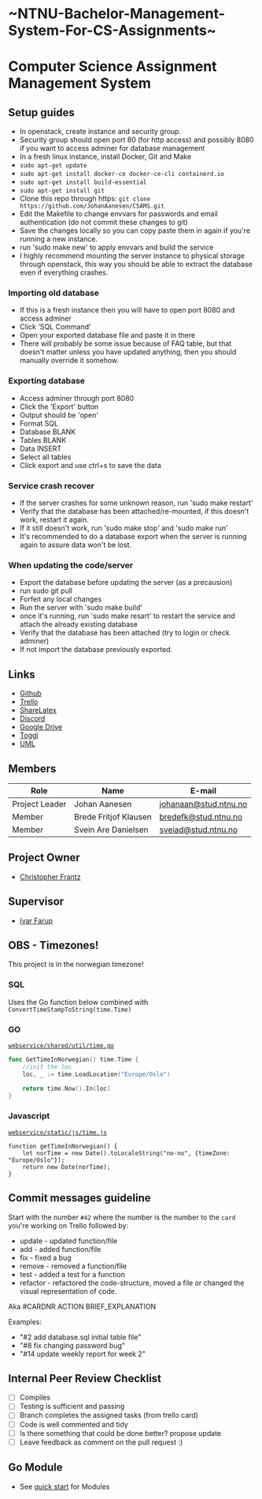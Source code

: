 # ~NTNU-Bachelor-Management-System-For-CS-Assignments~
# Computer Science Assignment Management System

## Setup guides
- In openstack, create instance and security group.
- Security group should open port 80 (for http access) and possibly 8080 if you want to access adminer for database management
- In a fresh linux instance, install Docker, Git and Make
- ``` sudo apt-get update ```
- ``` sudo apt-get install docker-ce docker-ce-cli containerd.io ```
- ``` sudo apt-get install build-essential ```
- ``` sudo apt-get install git ```
- Clone this repo through https: ``` git clone https://github.com/JohanAanesen/CSAMS.git ```
- Edit the Makefile to change envvars for passwords and email authentication (do not commit these changes to git)
- Save the changes locally so you can copy paste them in again if you're running a new instance.
- run 'sudo make new' to apply envvars and build the service
- I highly recommend mounting the server instance to physical storage through openstack, this way you should be able to extract the database even if everything crashes.

### Importing old database
- If this is a fresh instance then you will have to open port 8080 and access adminer
- Click 'SQL Command'
- Open your exported database file and paste it in there
- There will probably be some issue because of FAQ table, but that doesn't matter unless you have updated anything, then you should manually override it somehow.

### Exporting database
- Access adminer through port 8080
- Click the 'Export' button
- Output should be 'open'
- Format SQL
- Database BLANK
- Tables BLANK
- Data INSERT
- Select all tables
- Click export and use ctrl+s to save the data

### Service crash recover
- If the server crashes for some unknown reason, run 'sudo make restart'
- Verify that the database has been attached/re-mounted, if this doesn't work, restart it again.
- If it still doesn't work, run 'sudo make stop' and 'sudo make run'
- It's recommended to do a database export when the server is running again to assure data won't be lost.

### When updating the code/server
- Export the database before updating the server (as a precausion)
- run sudo git pull
- Forfeit any local changes
- Run the server with 'sudo make build'
- once it's running, run 'sudo make resart' to restart the service and attach the already existing database
- Verify that the database has been attached (try to login or check adminer)
- If not import the database previously exported.

## Links
* [Github](https://github.com/JohanAanesen/CSAMS)
* [Trello](https://trello.com/bachelor531)
* [ShareLatex](https://www.overleaf.com/project/5c3491a162ba3128fda8c11d)
* [Discord](https://discord.gg/rZ4zg2R)
* [Google Drive](https://drive.google.com/drive/folders/1kiQiBj12zrn45q6QOfXefrzgNb4fZhyW?usp=sharing)
* [Toggl](https://toggl.com)
* [UML](https://www.lucidchart.com/invitations/accept/421b3f38-581e-4790-80f7-3d43604a717c)

## Members
| Role | Name | E-mail |
| -------- | -------- | ------- |
| Project Leader | Johan Aanesen | johanaan@stud.ntnu.no |
| Member | Brede Fritjof Klausen | bredefk@stud.ntnu.no |
| Member | Svein Are Danielsen | sveiad@stud.ntnu.no |

## Project Owner
* [Christopher Frantz](https://www.ntnu.no/ansatte/christopher.frantz)

## Supervisor
* [Ivar Farup](https://www.ntnu.no/ansatte/ivar.farup)

## OBS - Timezones!
This project is in the norwegian timezone!
### SQL
Uses the Go function below combined with `ConvertTimeStampToString(time.Time)`
### GO
[`webservice/shared/util/time.go`](https://github.com/JohanAanesen/CSAMS/blob/master/webservice/shared/util/time.go)
```Go
func GetTimeInNorwegian() time.Time {
	//init the loc
	loc, _ := time.LoadLocation("Europe/Oslo")

	return time.Now().In(loc)
}
```
### Javascript
[`webservice/static/js/time.js`](https://github.com/JohanAanesen/CSAMS/blob/master/webservice/static/js/time.js)
```Js
function getTimeInNorwegian() {
    let norTime = new Date().toLocaleString("no-no", {timeZone: "Europe/Oslo"});
    return new Date(norTime);
}
```


## Commit messages guideline
Start with the number `#42` where the number is the number to the `card` you're working on Trello followed by:
* update	- updated function/file
* add	- added function/file
* fix	- fixed a bug
* remove	- removed a function/file
* test	- added a test for a function
* refactor - refactored the code-structure, moved a file or changed the visual representation of code.

Aka #CARDNR ACTION BRIEF_EXPLANATION

Examples:
* "#2 add database.sql initial table file"
* "#8 fix changing password bug"
* "#14 update weekly report for week 2"

## Internal Peer Review Checklist
- [ ] Compiles
- [ ] Testing is sufficient and passing
- [ ] Branch completes the assigned tasks (from trello card)
- [ ] Code is well commented and tidy
- [ ] Is there something that could be done better? propose update
- [ ] Leave feedback as comment on the pull request :)

## Go Module
* See [quick start](https://github.com/golang/go/wiki/Modules#quick-start) for Modules

